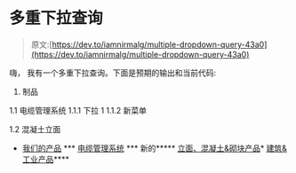 # 多重下拉查询

> 原文:[https://dev.to/iamnirmalg/multiple-dropdown-query-43a0](https://dev.to/iamnirmalg/multiple-dropdown-query-43a0)

嗨，
我有一个多重下拉查询。下面是预期的输出和当前代码:

1.  制品

1.1 电缆管理系统
1.1.1 下拉 1
1.1.2 新菜单

1.2 混凝土立面

*   [我们的产品](#)
    ***   [电缆管理系统](#)
        ***   新的*****   [立面、混凝土&砌块产品](#)*   [建筑&工业产品](#)****